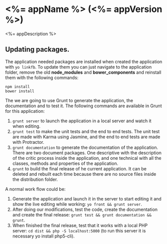 # <%= appName %> (<%= appVersion %>)

<%= appDescription %>

## Updating packages.

The application needed packages are installed when created the application with `yo linkfb`. To update them you can just navigate to the application folder, remove the old __node_modules__ and __bower_components__ and reinstall them with the following commands:

```
npm install
bower install
```

The we are going to use Grunt to generate the application, the documentation and to test it. The following commands are available in Grunt for this application:

1. `grunt server` to launch the application in a local server and watch it when editing.
2. `grunt test` to make the unit tests and the end to end tests. The unit test are made with Karma using Jasmine, and the end to end tests are made with Protractor.
3. `grunt documentation` to generate the documentation of the application. There are two document packages. One descriptive with the description of the critic process inside the application, and one technical with all the classes, methods and properties of the application.
4. `grunt` to build the final release of he current application. It can be deleted and rebuilt each time because there are no source files inside the distribution folder.

A normal work flow could be:

1. Generate the application and launch it in the server to start editing it and show the live editing while working: `yo front && grunt server`.
2. After doing our modifications, test the code, create the documentation and create the final release: `grunt test && grunt documentation && grunt`.
3. When finished the final release, test that it works with a local PHP server: `cd dist && php -S localhost:5000` (to run this server it is necessary yo install php5-cli).
